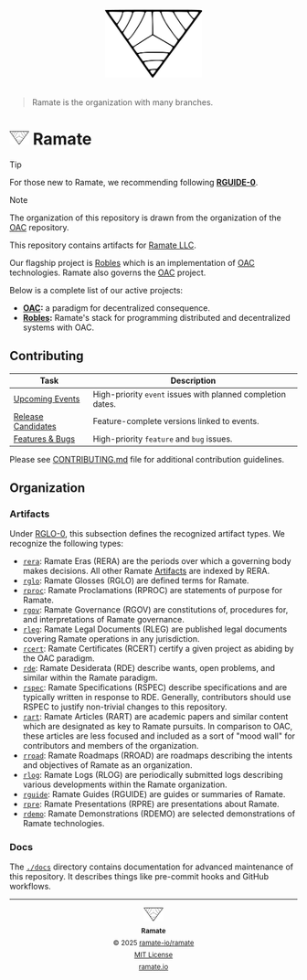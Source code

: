 <div align="center">
  <picture>
    <source srcset="./assets/ramate-inverted-transparent.png" media="(prefers-color-scheme: dark)">
    <img src="./assets/ramate-transparent.png" alt="Ramate" height="120">
  </picture>
</div>
</br>

> Ramate is the organization with many branches.

<h1>
  <picture>
    <source srcset="./assets/ramate-inverted-transparent.png" media="(prefers-color-scheme: dark)">
    <img height="24" src="./assets/ramate-transparent.png" alt="Ramate"/>
  </picture>
  Ramate
</h1>

> [!TIP]
> For those new to Ramate, we recommending following **[RGUIDE-0](/rguide/rera-000-000-000-dulan/rguide-000-000-000/README.md)**.

> [!NOTE]
> The organization of this repository is drawn from the organization of the [OAC](https://github.com/ramate-io/oac) repository.

This repository contains artifacts for [Ramate LLC](https://www.ramate.io).

Our flagship project is [Robles](https://github.com/ramate-io/robles) which is an implementation of [OAC](https://github.com/ramate-io/oac) technologies. Ramate also governs the [OAC](https://github.com/ramate-io/oac) project.

Below is a complete list of our active projects:

- **[OAC](https://github.com/ramate-io/oac):** a paradigm for decentralized consequence.
- **[Robles](https://github.com/ramate-io/robles):** Ramate's stack for programming distributed and decentralized systems with OAC.

## Contributing

| Task | Description |
|------|-------------|
| [Upcoming Events](https://github.com/ramate-io/ramate/issues?q=is%3Aissue%20state%3Aopen%20label%3Apriority%3Ahigh%2Cpriority%3Amedium%20label%3Aevent) | High-priority `event` issues with planned completion dates. |
| [Release Candidates](https://github.com/ramate-io/ramate/issues?q=is%3Aissue%20state%3Aopen%20label%3Arelease-candidate) | Feature-complete versions linked to events. |
| [Features & Bugs](https://github.com/ramate-io/ramate/issues?q=is%3Aissue%20state%3Aopen%20label%3Afeature%2Cbug%20label%3Apriority%3Aurgent%2Cpriority%3Ahigh) | High-priority `feature` and `bug` issues. |

Please see [CONTRIBUTING.md](CONTRIBUTING.md) file for additional contribution guidelines.

## Organization

### Artifacts
Under [RGLO-0](./rglo/rera-000-000-000-dulan/rglo-000-000-000-artifact/README.md), this subsection defines the recognized artifact types. We recognize the following types:
- [`rera`](./rera): Ramate Eras (RERA) are the periods over which a governing body makes decisions. All other Ramate [Artifacts](./rglo/rera-000-000-000-dulan/rglo-000-000-000-artifact/README.md) are indexed by RERA.
- [`rglo`](./rglo/): Ramate Glosses (RGLO) are defined terms for Ramate.
- [`rproc`](./rproc/): Ramate Proclamations (RPROC) are statements of purpose for Ramate.
- [`rgov`](./rgov/): Ramate Governance (RGOV) are constitutions of, procedures for, and interpretations of Ramate governance.
- [`rleg`](./rleg/): Ramate Legal Documents (RLEG) are published legal documents covering Ramate operations in any jurisdiction.
- [`rcert`](./rcert/): Ramate Certificates (RCERT) certify a given project as abiding by the OAC paradigm.
- [`rde`](./rde/): Ramate Desiderata (RDE) describe wants, open problems, and similar within the Ramate paradigm.
- [`rspec`](./rspec): Ramate Specifications (RSPEC) describe specifications and are typically written in response to RDE. Generally, contributors should use RSPEC to justify non-trivial changes to this repository.
- [`rart`](./rart/): Ramate Articles (RART) are academic papers and similar content which are designated as key to Ramate pursuits. In comparison to OAC, these articles are less focused and included as a sort of "mood wall" for contributors and members of the organization.
- [`rroad`](./rroad/): Ramate Roadmaps (RROAD) are roadmaps describing the intents and objectives of Ramate as an organization.
- [`rlog`](./rlog/): Ramate Logs (RLOG) are periodically submitted logs describing various developments within the Ramate organization.
- [`rguide`](./rguide/): Ramate Guides (RGUIDE) are guides or summaries of Ramate.
- [`rpre`](./rpre/): Ramate Presentations (RPRE) are presentations about Ramate.
- [`rdemo`](./rdemo/): Ramate Demonstrations (RDEMO) are selected demonstrations of Ramate technologies.

### Docs
The [`./docs`](/docs/) directory contains documentation for advanced maintenance of this repository. It describes things like pre-commit hooks and GitHub workflows.

<!--RAMATE FOOTER: DO NOT REMOVE THIS LINE-->
---

<div align="center">
  <a href="https://github.com/ramate-io/oac">
    <picture>
      <source srcset="/assets/ramate-inverted-transparent.png" media="(prefers-color-scheme: dark)">
      <img height="24" src="/assets/ramate-transparent.png" alt="Ramate"/>
    </picture>
  </a>
  <br/>
  <sub>
    <b>Ramate</b>
    <br/>
    &copy; 2025 <a href="https://github.com/ramate-io/ramate">ramate-io/ramate</a>
    <br/>
    <a href="https://github.com/ramate-io/ramate/blob/main/LICENSE">MIT License</a>
    <br/>
    <a href="https://www.ramate.io">ramate.io</a>
  </sub>
</div>
